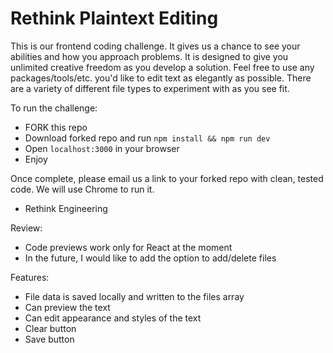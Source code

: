 # Rethink Plaintext Editing

This is our frontend coding challenge. It gives us a chance to see your abilities and how you approach problems. It is designed to give you unlimited creative freedom as you develop a solution. Feel free to use any packages/tools/etc. you'd like to edit text as elegantly as possible. There are a variety of different file types to experiment with as you see fit.

To run the challenge:

- FORK this repo
- Download forked repo and run `npm install && npm run dev`
- Open `localhost:3000` in your browser
- Enjoy

Once complete, please email us a link to your forked repo with clean, tested code. We will use Chrome to run it.

- Rethink Engineering

Review:
- Code previews work only for React at the moment
- In the future, I would like to add the option to add/delete files

Features:
- File data is saved locally and written to the files array
- Can preview the text
- Can edit appearance and styles of the text
- Clear button
- Save button

